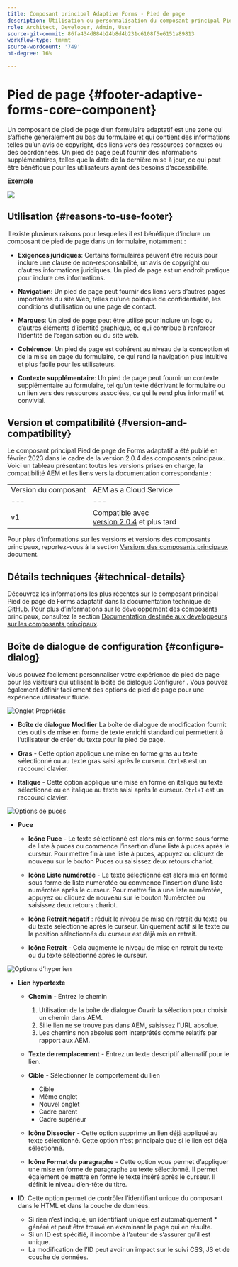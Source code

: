 ```yaml
---
title: Composant principal Adaptive Forms - Pied de page
description: Utilisation ou personnalisation du composant principal Pied de page de Forms adaptatif .
role: Architect, Developer, Admin, User
source-git-commit: 86fa434d884b24b8d4b231c6108f5e6151a89813
workflow-type: tm+mt
source-wordcount: '749'
ht-degree: 16%

---
```



# Pied de page {#footer-adaptive-forms-core-component}

Un composant de pied de page d’un formulaire adaptatif est une zone qui s’affiche généralement au bas du formulaire et qui contient des informations telles qu’un avis de copyright, des liens vers des ressources connexes ou des coordonnées. Un pied de page peut fournir des informations supplémentaires, telles que la date de la dernière mise à jour, ce qui peut être bénéfique pour les utilisateurs ayant des besoins d’accessibilité.

**Exemple**

![](/help/adaptive-forms/assets/footer.png)

## Utilisation {#reasons-to-use-footer}

Il existe plusieurs raisons pour lesquelles il est bénéfique d’inclure un composant de pied de page dans un formulaire, notamment :

* **Exigences juridiques**: Certains formulaires peuvent être requis pour inclure une clause de non-responsabilité, un avis de copyright ou d’autres informations juridiques. Un pied de page est un endroit pratique pour inclure ces informations.

* **Navigation**: Un pied de page peut fournir des liens vers d’autres pages importantes du site Web, telles qu’une politique de confidentialité, les conditions d’utilisation ou une page de contact.

* **Marques**: Un pied de page peut être utilisé pour inclure un logo ou d’autres éléments d’identité graphique, ce qui contribue à renforcer l’identité de l’organisation ou du site web.

* **Cohérence**: Un pied de page est cohérent au niveau de la conception et de la mise en page du formulaire, ce qui rend la navigation plus intuitive et plus facile pour les utilisateurs.

* **Contexte supplémentaire**: Un pied de page peut fournir un contexte supplémentaire au formulaire, tel qu’un texte décrivant le formulaire ou un lien vers des ressources associées, ce qui le rend plus informatif et convivial.

## Version et compatibilité {#version-and-compatibility}

Le composant principal Pied de page de Forms adaptatif a été publié en février 2023 dans le cadre de la version 2.0.4 des composants principaux. Voici un tableau présentant toutes les versions prises en charge, la compatibilité AEM et les liens vers la documentation correspondante :

|  |  |
|---|---|
| Version du composant | AEM as a Cloud Service |
| --- | --- |
| v1 | Compatible avec<br>[version 2.0.4](/help/versions.md) et plus tard | Compatible | Compatible |

Pour plus d’informations sur les versions et versions des composants principaux, reportez-vous à la section [Versions des composants principaux](/help/versions.md) document.

<!-- ## Sample Component Output {#sample-component-output}

To experience the Accordion Component as well as see examples of its configuration options as well as HTML and JSON output, visit the [Component Library](https://adobe.com/go/aem_cmp_library_accordion). -->

## Détails techniques {#technical-details}

Découvrez les informations les plus récentes sur le composant principal Pied de page de Forms adaptatif dans la documentation technique de [GitHub](https://github.com/adobe/aem-core-forms-components/tree/master/ui.af.apps/src/main/content/jcr_root/apps/core/fd/components/form/footer/v1/footer). Pour plus d’informations sur le développement des composants principaux, consultez la section [Documentation destinée aux développeurs sur les composants principaux](/help/developing/overview.md).


## Boîte de dialogue de configuration {#configure-dialog}

Vous pouvez facilement personnaliser votre expérience de pied de page pour les visiteurs qui utilisent la boîte de dialogue Configurer . Vous pouvez également définir facilement des options de pied de page pour une expérience utilisateur fluide.

![Onglet Propriétés](/help/adaptive-forms/assets/footer_propertiestab.png)

* **Boîte de dialogue Modifier**
La boîte de dialogue de modification fournit des outils de mise en forme de texte enrichi standard qui permettent à l’utilisateur de créer du texte pour le pied de page.

* **Gras** - Cette option applique une mise en forme gras au texte sélectionné ou au texte gras saisi après le curseur. `Ctrl+B` est un raccourci clavier.

* **Italique** - Cette option applique une mise en forme en italique au texte sélectionné ou en italique au texte saisi après le curseur. `Ctrl+I` est un raccourci clavier.

![Options de puces](/help/adaptive-forms/assets/footer_bullet.png)


* **Puce**

   * **Icône Puce** - Le texte sélectionné est alors mis en forme sous forme de liste à puces ou commence l’insertion d’une liste à puces après le curseur. Pour mettre fin à une liste à puces, appuyez ou cliquez de nouveau sur le bouton Puces ou saisissez deux retours chariot.

   * **Icône Liste numérotée** - Le texte sélectionné est alors mis en forme sous forme de liste numérotée ou commence l’insertion d’une liste numérotée après le curseur. Pour mettre fin à une liste numérotée, appuyez ou cliquez de nouveau sur le bouton Numérotée ou saisissez deux retours chariot.

   * **Icône Retrait négatif** : réduit le niveau de mise en retrait du texte ou du texte sélectionné après le curseur. Uniquement actif si le texte ou la position sélectionnés du curseur est déjà mis en retrait.

   * **Icône Retrait** - Cela augmente le niveau de mise en retrait du texte ou du texte sélectionné après le curseur.

![Options d’hyperlien](/help/adaptive-forms/assets/footer_link.png)

* **Lien hypertexte**

   * **Chemin** - Entrez le chemin
      1. Utilisation de la boîte de dialogue Ouvrir la sélection pour choisir un chemin dans AEM.
      1. Si le lien ne se trouve pas dans AEM, saisissez l’URL absolue.
      1. Les chemins non absolus sont interprétés comme relatifs par rapport aux AEM.
   * **Texte de remplacement** - Entrez un texte descriptif alternatif pour le lien.

   * **Cible** - Sélectionner le comportement du lien
      * Cible
      * Même onglet
      * Nouvel onglet
      * Cadre parent
      * Cadre supérieur
   * **Icône Dissocier** - Cette option supprime un lien déjà appliqué au texte sélectionné. Cette option n’est principale que si le lien est déjà sélectionné.

   * **Icône Format de paragraphe** - Cette option vous permet d’appliquer une mise en forme de paragraphe au texte sélectionné. Il permet également de mettre en forme le texte inséré après le curseur. Il définit le niveau d’en-tête du titre.



* **ID**: Cette option permet de contrôler l’identifiant unique du composant dans le HTML et dans la couche de données.

   * Si rien n’est indiqué, un identifiant unique est automatiquement * généré et peut être trouvé en examinant la page qui en résulte.
   * Si un ID est spécifié, il incombe à l’auteur de s’assurer qu’il est unique.
   * La modification de l’ID peut avoir un impact sur le suivi CSS, JS et de couche de données.


